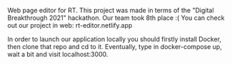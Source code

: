 Web page editor for RT. 
This project was made in terms of the "Digital Breakthrough 2021" hackathon. 
Our team took 8th place :(
You can check out our project in web: rt-editor.netlify.app

In order to launch our application locally you should firstly install Docker, then clone that repo and cd to it.
Eventually, type in docker-compose up, wait a bit and visit localhost:3000.
